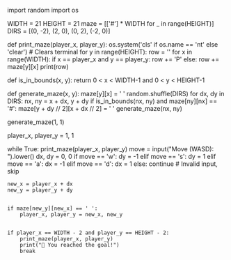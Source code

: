 import random
import os

WIDTH = 21
HEIGHT = 21
maze = [['#'] * WIDTH for _ in range(HEIGHT)]
DIRS = [(0, -2), (2, 0), (0, 2), (-2, 0)]

def print_maze(player_x, player_y):
    os.system('cls' if os.name == 'nt' else 'clear')  # Clears terminal
    for y in range(HEIGHT):
        row = ''
        for x in range(WIDTH):
            if x == player_x and y == player_y:
                row += 'P'
            else:
                row += maze[y][x]
        print(row)

def is_in_bounds(x, y):
    return 0 < x < WIDTH-1 and 0 < y < HEIGHT-1

def generate_maze(x, y):
    maze[y][x] = ' '
    random.shuffle(DIRS)
    for dx, dy in DIRS:
        nx, ny = x + dx, y + dy
        if is_in_bounds(nx, ny) and maze[ny][nx] == '#':
            maze[y + dy // 2][x + dx // 2] = ' '
            generate_maze(nx, ny)


generate_maze(1, 1)


player_x, player_y = 1, 1


while True:
    print_maze(player_x, player_y)
    move = input("Move (WASD): ").lower()
    dx, dy = 0, 0
    if move == 'w':
        dy = -1
    elif move == 's':
        dy = 1
    elif move == 'a':
        dx = -1
    elif move == 'd':
        dx = 1
    else:
        continue  # Invalid input, skip

    new_x = player_x + dx
    new_y = player_y + dy


    if maze[new_y][new_x] == ' ':
        player_x, player_y = new_x, new_y


    if player_x == WIDTH - 2 and player_y == HEIGHT - 2:
        print_maze(player_x, player_y)
        print("🎉 You reached the goal!")
        break
